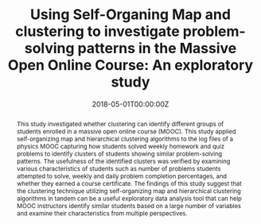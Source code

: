 ---
abstract: This study investigated whether clustering can identify different groups of students enrolled in a massive open online course (MOOC). This study applied self-organizing map and hierarchical clustering algorithms to the log files of a physics MOOC capturing how students solved weekly homework and quiz problems to identify clusters of students showing similar problem-solving patterns. The usefulness of the identified clusters was verified by examining various characteristics of students such as number of problems students attempted to solve, weekly and daily problem completion percentages, and whether they earned a course certificate. The findings of this study suggest that the clustering technique utilizing self-organizing map and hierarchical clustering algorithms in tandem can be a useful exploratory data analysis tool that can help MOOC instructors identify similar students based on a large number of variables and examine their characteristics from multiple perspectives.
authors: 
- admin
date: "2018-05-01T00:00:00Z"
doi: "https://doi.org/10.1177/0735633117753364"
featured: true
projects: []
publication: 'Journal of Educational Computing Research'
publication_short: ""
publication_types:
- "2"
publishDate: "2018-05-20T00:00:00Z"
tags:
- Massive Open Online Course (MOOC)
- Educational Data Mining (EDM)
- Log file analysis
- Self-Organizing Map (SOM)
- Clustering
title: "Using Self-Organing Map and clustering to investigate problem-solving patterns in the Massive Open Online Course: An exploratory study"
---